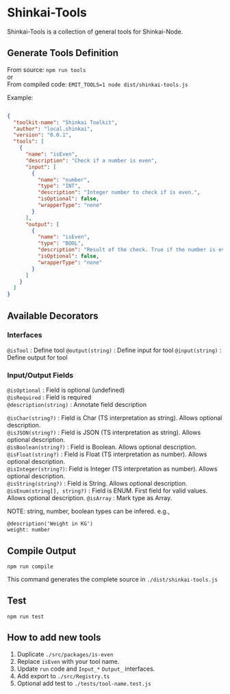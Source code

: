 # Shinkai-Tools

Shinkai-Tools is a collection of general tools for Shinkai-Node.

## Generate Tools Definition

From source: `npm run tools`  
or  
From compiled code: `EMIT_TOOLS=1 node dist/shinkai-tools.js`

Example:
```json

{
  "toolkit-name": "Shinkai Toolkit",
  "author": "local.shinkai",
  "version": "0.0.1",
  "tools": [
    {
      "name": "isEven",
      "description": "Check if a number is even",
      "input": [
        {
          "name": "number",
          "type": "INT",
          "description": "Integer number to check if is even.",
          "isOptional": false,
          "wrapperType": "none"
        }
      ],
      "output": [
        {
          "name": "isEven",
          "type": "BOOL",
          "description": "Result of the check. True if the number is even.",
          "isOptional": false,
          "wrapperType": "none"
        }
      ]
    }
  ]
}
```

## Available Decorators
### Interfaces
  `@isTool` : Define tool
  `@output(string)` : Define input for tool 
  `@input(string)` : Define output for tool

### Input/Output Fields
  `@isOptional` : Field is optional (undefined)  
  `@isRequired` : Field is required  
  `@description(string)` : Annotate field description    
 
  `@isChar(string?)` : Field is Char (TS interpretation as string). Allows optional description.  
  `@isJSON(string?)` : Field is JSON (TS interpretation as string). Allows optional description.  
  `@isBoolean(string?)` : Field is Boolean. Allows optional description.  
  `@isFloat(string?)` : Field is Float (TS interpretation as number). Allows optional description.  
  `@isInteger(string?)`: Field is Integer (TS interpretation as number). Allows optional description.  
  `@isString(string?)` : Field is String. Allows optional description.  
  `@isEnum(string[], string?)` : Field is ENUM. First field for valid values. Allows optional description.
  `@isArray` : Mark type as Array.  
  
NOTE: string, number, boolean types can be infered. e.g., 
```
@description('Weight in KG')
weight: number
```
## Compile Output
`npm run compile`

This command generates the complete source in `./dist/shinkai-tools.js`

## Test
`npm run test`

## How to add new tools
1. Duplicate `./src/packages/is-even`
2. Replace `isEven` with your tool name.
3. Update `run` code and `Input_*` `Output_` interfaces.
4. Add export to `./src/Registry.ts`
5. Optional add test to `./tests/tool-name.test.js`




